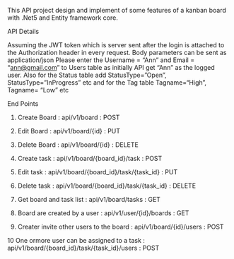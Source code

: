 
This API project design and implement of some features of a kanban board with .Net5 and Entity framework core.

API Details

Assuming the JWT token which is server sent after the login is attached to the Authorization header in every request.
Body parameters can be sent as application/json
Please enter the Username = “Ann” and Email = “ann@gmail.com” to Users table as initially API get “Ann” as the logged user.
Also for the Status table add StatusType=”Open”, StatusType=”InProgress” etc and for the Tag table Tagname=“High”, Tagname= “Low” etc

End Points

1. Create Board : api/v1/board : POST 

2. Edit Board :  api/v1/board/{id} :  PUT 

3. Delete Board : api/v1/board/{id} :  DELETE 

4. Create task : api/v1/board/{board_id}/task :  POST 
 
5. Edit task : api/v1/board/{board_id}/task/{task_id} : PUT 

6. Delete task : api/v1/board/{board_id}/task/{task_id} : DELETE 

7. Get board and task list : api/v1/board/tasks : GET

8. Board are created by a user : api/v1/user/{id}/boards : GET 

9. Creater invite other users to the board : api/v1/board/{id}/users : POST 

10 One ormore user can be assigned to a task : api/v1/board/{board_id}/task/{task_id}/users : POST 
